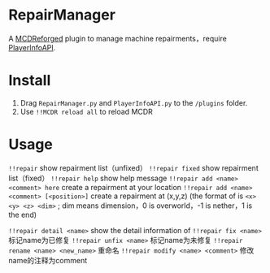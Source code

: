 # RepairManager

A [MCDReforged](https://github.com/Fallen-Breath/MCDReforged/) plugin to manage machine repairments，require [PlayerInfoAPI](https://github.com/TISUnion/PlayerInfoAPI).

# Install

1. Drag `RepairManager.py` and `PlayerInfoAPI.py` to the `/plugins` folder.
2. Use `!!MCDR reload all` to reload MCDR

# Usage

`!!repair` show repairment list（unfixed）
`!!repair fixed` show repairment list（fixed）
`!!repair help` show help message
`!!repair add <name> <comment> here` create a repairment at your location
`!!repair add <name> <comment> [<position>]` create a repairment at (x,y,z)
(the format of <position> is `<x> <y> <z> <dim>` ; dim means dimension，0 is overworld，-1 is nether，1 is the end)

`!!repair detail <name>` show the detail information of <name>
`!!repair fix <name>` 标记name为已修复
`!!repair unfix <name>` 标记name为未修复
`!!repair rename <name> <new_name>` 重命名
`!!repair modify <name> <comment>` 修改name的注释为comment

